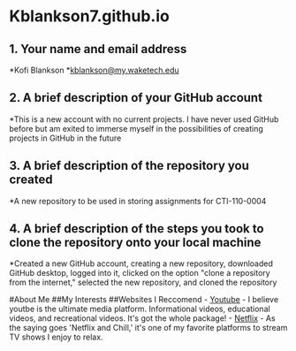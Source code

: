 # Kblankson7.github.io

## 1. Your name and email address
*Kofi Blankson 
*kblankson@my.waketech.edu

## 2. A brief description of your GitHub account

*This is a new account with no current projects. I have never used GitHub before but am exited to immerse myself in the possibilities of creating projects in GitHub in the future

## 3. A brief description of the repository you created 

*A new repository to be used in storing assignments for CTI-110-0004

## 4. A brief description of the steps you took to clone the repository onto your local machine

*Created a new GitHub account, creating a new repository, downloaded GitHub desktop, logged into it, clicked on the option "clone a repository from the internet," selected the new repository, and cloned the repository

#About Me
##My Interests
##Websites I Reccomend 
	- [Youtube](www.youtube.com) - I believe youtbe is the ultimate media platform. Informational videos, educational videos, and recreational videos. It's got the whole package!
	- [Netflix](www.Netflix.com) - As the saying goes 'Netflix and Chill,' it's one of my favorite platforms to stream TV shows I enjoy to relax. 

